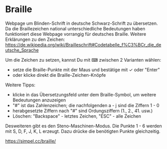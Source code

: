 # Braille

Webpage um Blinden-Schrift in deutsche Schwarz-Schrift zu übersetzen. Da die Braillezeichen national unterschiedliche Bedeutungen haben funktioniert diese Webpage vorrangig für deutsches Braille. Weitere Erklärungen zu den Zeichen: <https://de.wikipedia.org/wiki/Brailleschrift#Codetabelle_f%C3%BCr_die_deutsche_Sprache>

Um die Zeichen zu setzen, kannst Du mit ⌨ zwischen 2 Varianten wählen:

-   setze die Braille-Punkte mit der Maus und bestätige mit ✓ oder "Enter"
-   oder klicke direkt die Braille-Zeichen-Knöpfe

Weitere Tipps:

-   klicke in das Übersetzungsfeld unter dem Braille-Symbol, um weitere Bedeutungen anzuzeigen
-   "#" ist das Zahlenzeichen; die nachfolgenden a - j sind die Ziffern 1 - 0
-   herabgesetzte Ziffern nach "#" sind Ordungsziffern (1., 2., 41. usw.)
-   Löschen: "Backspace" - letztes Zeichen, "ESC" - alle Zeichen

Desweiteren gibt es den Steno-Maschinen-Modus. Die Punkte 1 - 6 werden mit S, D, F, J, K, L erzeugt. Dazu drücke die benötigten Punkte gleichzeitig.

<https://simpel.cc/braille/>
